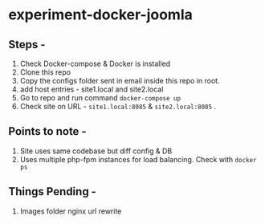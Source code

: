# experiment-docker-joomla


## Steps -

1. Check Docker-compose & Docker is installed
2. Clone this repo
3. Copy the configs folder sent in email inside this repo in root.
4. add host entries - site1.local and site2.local
5. Go to repo and run command ```docker-compose up```
6. Check site on URL - ```site1.local:8085``` & ```site2.local:8085``` . 


## Points to note - 

1. Site uses same codebase but diff config & DB
2. Uses multiple php-fpm instances for load balancing.  Check with ```docker ps```


## Things Pending - 

1. Images folder nginx url rewrite




